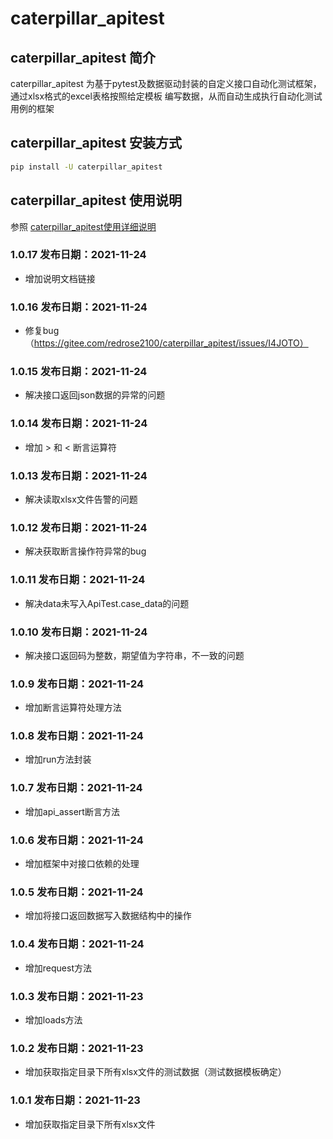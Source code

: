 # caterpillar_apitest
## caterpillar_apitest 简介
caterpillar_apitest 为基于pytest及数据驱动封装的自定义接口自动化测试框架，通过xlsx格式的excel表格按照给定模板
编写数据，从而自动生成执行自动化测试用例的框架

## caterpillar_apitest 安装方式

```bash
pip install -U caterpillar_apitest
```

## caterpillar_apitest 使用说明

参照 [caterpillar_apitest使用详细说明](https://blog.csdn.net/redrose2100/article/details/121525929)

### 1.0.17  发布日期：2021-11-24
* 增加说明文档链接

### 1.0.16  发布日期：2021-11-24
* 修复bug（https://gitee.com/redrose2100/caterpillar_apitest/issues/I4JOTO）

### 1.0.15  发布日期：2021-11-24

* 解决接口返回json数据的异常的问题

### 1.0.14  发布日期：2021-11-24

* 增加 > 和 < 断言运算符

### 1.0.13  发布日期：2021-11-24

* 解决读取xlsx文件告警的问题

### 1.0.12  发布日期：2021-11-24

* 解决获取断言操作符异常的bug

### 1.0.11  发布日期：2021-11-24

* 解决data未写入ApiTest.case_data的问题

### 1.0.10  发布日期：2021-11-24

* 解决接口返回码为整数，期望值为字符串，不一致的问题

### 1.0.9  发布日期：2021-11-24

* 增加断言运算符处理方法

### 1.0.8  发布日期：2021-11-24

* 增加run方法封装

### 1.0.7  发布日期：2021-11-24

* 增加api_assert断言方法

### 1.0.6  发布日期：2021-11-24

* 增加框架中对接口依赖的处理

### 1.0.5  发布日期：2021-11-24

* 增加将接口返回数据写入数据结构中的操作

### 1.0.4  发布日期：2021-11-24

* 增加request方法

### 1.0.3  发布日期：2021-11-23

* 增加loads方法

### 1.0.2  发布日期：2021-11-23

* 增加获取指定目录下所有xlsx文件的测试数据（测试数据模板确定）

### 1.0.1  发布日期：2021-11-23

* 增加获取指定目录下所有xlsx文件